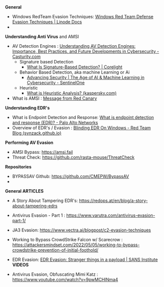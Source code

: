 
**General**

- Windows RedTeam Evasion Techniques: [Windows Red Team Defense Evasion Techniques | Linode Docs](https://www.linode.com/docs/guides/windows-red-team-defense-evasion-techniques/)
- 



**Understanding Anti Virus** and AMSI
- AV Detection Engines : [Understanding AV Detection Engines: Importance, Best Practices, and Future Developments in Cybersecurity - Casturity.com](https://casturity.com/documentation/understanding-av-detection-engines-importance-best-practices-and-future-developments-in-cybersecurity/)
	- Signature based Detection
		- [What Is Signature-Based Detection? | Corelight](https://corelight.com/resources/glossary/signature-based-detection)
	- Behavior Based Detection, aka machine Learning or Ai
		- [Advancing Security | The Age of AI & Machine Learning in Cybersecurity - SentinelOne](https://www.sentinelone.com/blog/advancing-security-the-age-of-ai-machine-learning-in-cybersecurity/)
	- Heuristic
		- [What is Heuristic Analysis? (kaspersky.com)](https://usa.kaspersky.com/resource-center/definitions/heuristic-analysis)
- What is AMSI : [Message from Red Canary](https://redcanary.com/blog/amsi/)

**Understanding EDR's**

- What is Endpoint Detection and Response: [What is endpoint detection and response (EDR)? - Palo Alto Networks](https://www.paloaltonetworks.com/cyberpedia/what-is-endpoint-detection-and-response-edr)
- Overview of EDR's / Evasion : [Blinding EDR On Windows - Red Team Blog (synzack.github.io)](https://synzack.github.io/Blinding-EDR-On-Windows/)

**Performing AV Evasion**
- AMSI Bypass: https://amsi.fail
- Threat Check:  https://github.com/rasta-mouse/ThreatCheck



**Repositories**
- BYPASSAV Github: https://github.com/CMEPW/BypassAV
- 


**General ARTICLES**
- A Story About Tampering EDR's: https://redops.at/en/blog/a-story-about-tampering-edrs
- Antivirus Evasion - Part 1 : https://www.varutra.com/antivirus-evasion-part-1/
- JA3 Evasion: https://www.vectra.ai/blogpost/c2-evasion-techniques
- Working to Bypass CrowdStrike Falcon w/ Scarecrow : https://attackersmindset.com/2022/05/05/working-to-bypass-crowdstrike-prevention-of-initial-foothold/
- EDR Evasion: [EDR Evasion: Stranger things in a payload | SANS Institute](https://www.sans.org/white-papers/edr-evasion-stranger-things-in-a-packet/)
**VIDEOS**

- Antivirus Evasion, Obfuscating Mimi Katz : https://www.youtube.com/watch?v=9pwMCHlNma4
